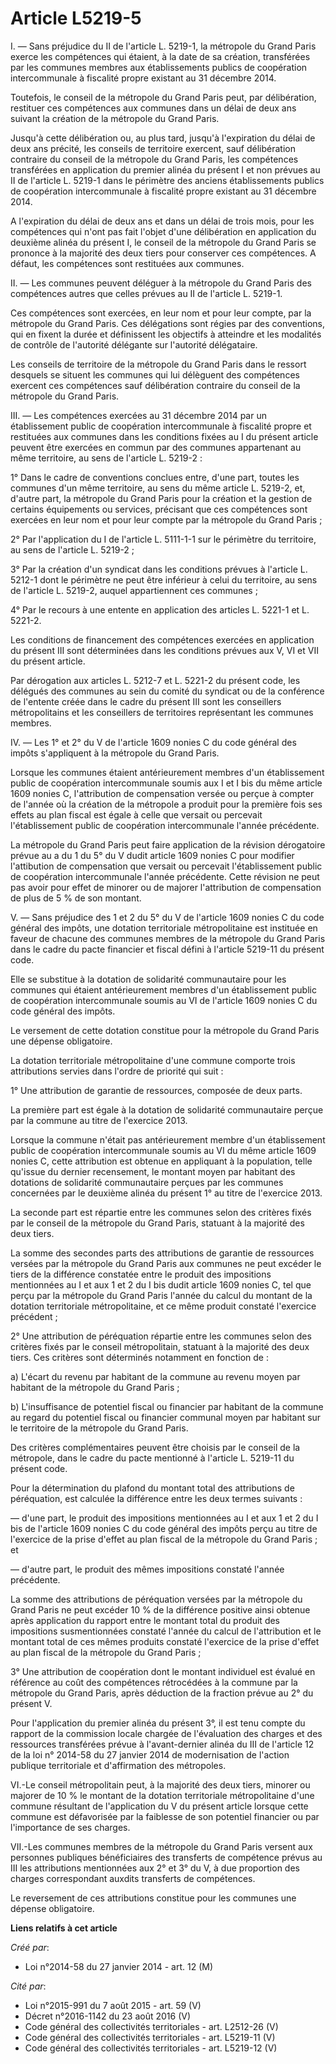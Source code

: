 # Article L5219-5

I. ― Sans préjudice du II de l'article L. 5219-1, la métropole du Grand Paris exerce les compétences qui étaient, à la date
de sa création, transférées par les communes membres aux établissements publics de coopération intercommunale à fiscalité
propre existant au 31 décembre 2014. 

Toutefois, le conseil de la métropole du Grand Paris peut, par délibération, restituer ces compétences aux communes dans un
délai de deux ans suivant la création de la métropole du Grand Paris. 

Jusqu'à cette délibération ou, au plus tard, jusqu'à l'expiration du délai de deux ans précité, les conseils de territoire
exercent, sauf délibération contraire du conseil de la métropole du Grand Paris, les compétences transférées en application
du premier alinéa du présent I et non prévues au II de l'article L. 5219-1 dans le périmètre des anciens établissements
publics de coopération intercommunale à fiscalité propre existant au 31 décembre 2014. 

A l'expiration du délai de deux ans et dans un délai de trois mois, pour les compétences qui n'ont pas fait l'objet d'une
délibération en application du deuxième alinéa du présent I, le conseil de la métropole du Grand Paris se prononce à la
majorité des deux tiers pour conserver ces compétences. A défaut, les compétences sont restituées aux communes. 

II. ― Les communes peuvent déléguer à la métropole du Grand Paris des compétences autres que celles prévues au II de
l'article L. 5219-1. 

Ces compétences sont exercées, en leur nom et pour leur compte, par la métropole du Grand Paris. Ces délégations sont régies
par des conventions, qui en fixent la durée et définissent les objectifs à atteindre et les modalités de contrôle de
l'autorité délégante sur l'autorité délégataire. 

Les conseils de territoire de la métropole du Grand Paris dans le ressort desquels se situent les communes qui lui délèguent
des compétences exercent ces compétences sauf délibération contraire du conseil de la métropole du Grand Paris. 

III. ― Les compétences exercées au 31 décembre 2014 par un établissement public de coopération intercommunale à fiscalité
propre et restituées aux communes dans les conditions fixées au I du présent article peuvent être exercées en commun par des
communes appartenant au même territoire, au sens de l'article L. 5219-2 : 

1° Dans le cadre de conventions conclues entre, d'une part, toutes les communes d'un même territoire, au sens du même article
L. 5219-2, et, d'autre part, la métropole du Grand Paris pour la création et la gestion de certains équipements ou services,
précisant que ces compétences sont exercées en leur nom et pour leur compte par la métropole du Grand Paris ; 

2° Par l'application du I de l'article L. 5111-1-1 sur le périmètre du territoire, au sens de l'article L. 5219-2 ; 

3° Par la création d'un syndicat dans les conditions prévues à l'article L. 5212-1 dont le périmètre ne peut être inférieur à
celui du territoire, au sens de l'article L. 5219-2, auquel appartiennent ces communes ; 

4° Par le recours à une entente en application des articles L. 5221-1 et L. 5221-2. 

Les conditions de financement des compétences exercées en application du présent III sont déterminées dans les conditions
prévues aux V, VI et VII du présent article. 

Par dérogation aux articles L. 5212-7 et L. 5221-2 du présent code, les délégués des communes au sein du comité du syndicat
ou de la conférence de l'entente créée dans le cadre du présent III sont les conseillers métropolitains et les conseillers de
territoires représentant les communes membres. 

IV. ― Les 1° et 2° du V de l'article 1609 nonies C du code général des impôts s'appliquent à la métropole du Grand Paris. 

Lorsque les communes étaient antérieurement membres d'un établissement public de coopération intercommunale soumis aux I et I
bis du même article 1609 nonies C, l'attribution de compensation versée ou perçue à compter de l'année où la création de la
métropole a produit pour la première fois ses effets au plan fiscal est égale à celle que versait ou percevait
l'établissement public de coopération intercommunale l'année précédente. 

La métropole du Grand Paris peut faire application de la révision dérogatoire prévue au a du 1 du 5° du V dudit article 1609
nonies C pour modifier l'attibution de compensation que versait ou percevait l'établissement public de coopération
intercommunale l'année précédente. Cette révision ne peut pas avoir pour effet de minorer ou de majorer l'attribution de
compensation de plus de 5 % de son montant. 

V. ― Sans préjudice des 1 et 2 du 5° du V de l'article 1609 nonies C du code général des impôts, une dotation territoriale
métropolitaine est instituée en faveur de chacune des communes membres de la métropole du Grand Paris dans le cadre du pacte
financier et fiscal défini à l'article 5219-11 du présent code. 

Elle se substitue à la dotation de solidarité communautaire pour les communes qui étaient antérieurement membres d'un
établissement public de coopération intercommunale soumis au VI de l'article 1609 nonies C du code général des impôts. 

Le versement de cette dotation constitue pour la métropole du Grand Paris une dépense obligatoire. 

La dotation territoriale métropolitaine d'une commune comporte trois attributions servies dans l'ordre de priorité qui
suit : 

1° Une attribution de garantie de ressources, composée de deux parts. 

La première part est égale à la dotation de solidarité communautaire perçue par la commune au titre de l'exercice 2013. 

Lorsque la commune n'était pas antérieurement membre d'un établissement public de coopération intercommunale soumis au VI du
même article 1609 nonies C, cette attribution est obtenue en appliquant à la population, telle qu'issue du dernier
recensement, le montant moyen par habitant des dotations de solidarité communautaire perçues par les communes concernées par
le deuxième alinéa du présent 1° au titre de l'exercice 2013. 

La seconde part est répartie entre les communes selon des critères fixés par le conseil de la métropole du Grand Paris,
statuant à la majorité des deux tiers. 

La somme des secondes parts des attributions de garantie de ressources versées par la métropole du Grand Paris aux communes
ne peut excéder le tiers de la différence constatée entre le produit des impositions mentionnées au I et aux 1 et 2 du I bis
dudit article 1609 nonies C, tel que perçu par la métropole du Grand Paris l'année du calcul du montant de la dotation
territoriale métropolitaine, et ce même produit constaté l'exercice précédent ; 

2° Une attribution de péréquation répartie entre les communes selon des critères fixés par le conseil métropolitain, statuant
à la majorité des deux tiers. Ces critères sont déterminés notamment en fonction de : 

a) L'écart du revenu par habitant de la commune au revenu moyen par habitant de la métropole du Grand Paris ; 

b) L'insuffisance de potentiel fiscal ou financier par habitant de la commune au regard du potentiel fiscal ou financier
communal moyen par habitant sur le territoire de la métropole du Grand Paris. 

Des critères complémentaires peuvent être choisis par le conseil de la métropole, dans le cadre du pacte mentionné à
l'article L. 5219-11 du présent code. 

Pour la détermination du plafond du montant total des attributions de péréquation, est calculée la différence entre les deux
termes suivants : 

― d'une part, le produit des impositions mentionnées au I et aux 1 et 2 du I bis de l'article 1609 nonies C du code général
des impôts perçu au titre de l'exercice de la prise d'effet au plan fiscal de la métropole du Grand Paris ; et 

― d'autre part, le produit des mêmes impositions constaté l'année précédente. 

La somme des attributions de péréquation versées par la métropole du Grand Paris ne peut excéder 10 % de la différence
positive ainsi obtenue après application du rapport entre le montant total du produit des impositions susmentionnées constaté
l'année du calcul de l'attribution et le montant total de ces mêmes produits constaté l'exercice de la prise d'effet au plan
fiscal de la métropole du Grand Paris ; 

3° Une attribution de coopération dont le montant individuel est évalué en référence au coût des compétences rétrocédées à la
commune par la métropole du Grand Paris, après déduction de la fraction prévue au 2° du présent V. 

Pour l'application du premier alinéa du présent 3°, il est tenu compte du rapport de la commission locale chargée de
l'évaluation des charges et des ressources transférées prévue à l'avant-dernier alinéa du III de l'article 12 de la loi n°
2014-58 du 27 janvier 2014 de modernisation de l'action publique territoriale et d'affirmation des métropoles. 

VI.-Le conseil métropolitain peut, à la majorité des deux tiers, minorer ou majorer de 10 % le montant de la dotation
territoriale métropolitaine d'une commune résultant de l'application du V du présent article lorsque cette commune est
défavorisée par la faiblesse de son potentiel financier ou par l'importance de ses charges. 

VII.-Les communes membres de la métropole du Grand Paris versent aux personnes publiques bénéficiaires des transferts de
compétence prévus au III les attributions mentionnées aux 2° et 3° du V, à due proportion des charges correspondant auxdits
transferts de compétences. 

Le reversement de ces attributions constitue pour les communes une dépense obligatoire.

**Liens relatifs à cet article**

_Créé par_:

  - Loi n°2014-58 du 27 janvier 2014 - art. 12 (M)

_Cité par_:

  - Loi n°2015-991 du 7 août 2015 - art. 59 (V)
  - Décret n°2016-1142 du 23 août 2016 (V)
  - Code général des collectivités territoriales - art. L2512-26 (V)
  - Code général des collectivités territoriales - art. L5219-11 (V)
  - Code général des collectivités territoriales - art. L5219-12 (V)
